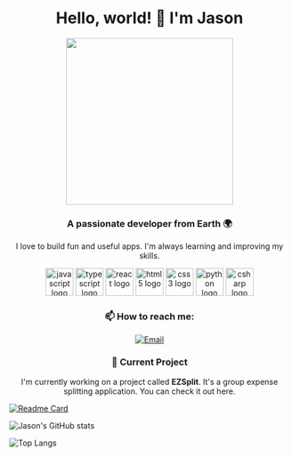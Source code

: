 <h1 align="center">Hello, world! 👋 I'm Jason</h1>

<p align="center">
    <img src="https://media1.giphy.com/media/v1.Y2lkPTc5MGI3NjExYW83OWp3enc3MW1nMzhiaTlnOHB0aWk5MzBiMzZneHl5NWIzOWNkaCZlcD12MV9pbnRlcm5hbF9naWZfYnlfaWQmY3Q9Zw/QDjpIL6oNCVZ4qzGs7/giphy.gif" width="300" />
</p>

<h3 align="center">A passionate developer from Earth 🌍</h3>

<p align="center"> I love to build fun and useful apps. I'm always learning and improving my skills. </p>

<p align="center">
    <img src="https://cdn.jsdelivr.net/gh/devicons/devicon/icons/javascript/javascript-original.svg" height="50" alt="javascript logo"  />
    <img src="https://cdn.jsdelivr.net/gh/devicons/devicon/icons/typescript/typescript-original.svg" height="50" alt="typescript logo"  />
    <img src="https://cdn.jsdelivr.net/gh/devicons/devicon/icons/react/react-original.svg" height="50" alt="react logo"  />
    <img src="https://cdn.jsdelivr.net/gh/devicons/devicon/icons/html5/html5-original.svg" height="50" alt="html5 logo"  />
    <img src="https://cdn.jsdelivr.net/gh/devicons/devicon/icons/css3/css3-original.svg" height="50" alt="css3 logo"  />
    <img src="https://cdn.jsdelivr.net/gh/devicons/devicon/icons/python/python-original.svg" height="50" alt="python logo"  />
    <img src="https://cdn.jsdelivr.net/gh/devicons/devicon/icons/csharp/csharp-original.svg" height="50" alt="csharp logo"  />
</p>

<h3 align="center">📫 How to reach me:</h3>

<p align="center">
    <a href="mailto:your-email@example.com"><img src="https://img.shields.io/badge/-Gmail-D14836?style=for-the-badge&logo=Gmail&logoColor=white" alt="Email"></a>
</p>

<h3 align="center">🔭 Current Project</h3>

<p align="center">I'm currently working on a project called <strong>EZSplit</strong>. It's a group expense splitting application. You can check it out here.</p>

[![Readme Card](https://github-readme-stats.vercel.app/api/pin/?username=wavepin&repo=ezsplit)](https://github.com/wavepin/ezsplit)

<p>

![Jason's GitHub stats](https://github-readme-stats.vercel.app/api?username=wavepin&show_icons=true&theme=radical)

![Top Langs](https://github-readme-stats.vercel.app/api/top-langs/?username=anuraghazra&layout=compact)
